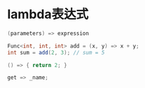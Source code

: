 # lambda表达式

```csharp
(parameters) => expression

Func<int, int, int> add = (x, y) => x + y;
int sum = add(2, 3); // sum = 5

() => { return 2; }

get => _name;
```